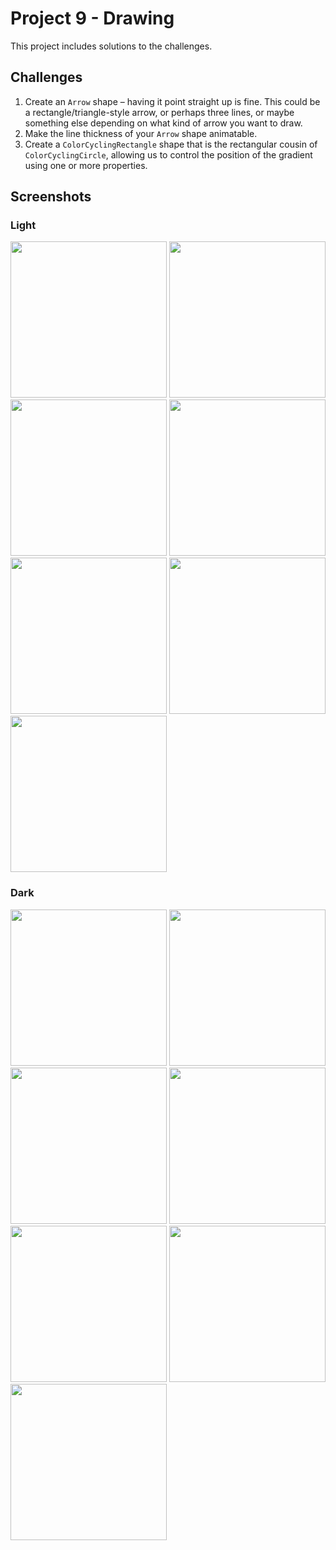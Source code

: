 # Project 9 - Drawing

This project includes solutions to the challenges.

## Challenges

1. Create an `Arrow` shape – having it point straight up is fine. This could be a rectangle/triangle-style arrow, or perhaps three lines, or maybe something else depending on what kind of arrow you want to draw.
2. Make the line thickness of your `Arrow` shape animatable.
3. Create a `ColorCyclingRectangle` shape that is the rectangular cousin of `ColorCyclingCircle`, allowing us to control the position of the gradient using one or more properties.

## Screenshots

### Light

<div>
  <img src="https://github.com/AnxietyMedicine/100DaysOfSwiftUI/blob/main/12-Project-9-Drawing/Screenshots/Light/Project%209%20-%20Light%201.png" width="250">
  <img src="https://github.com/AnxietyMedicine/100DaysOfSwiftUI/blob/main/12-Project-9-Drawing/Screenshots/Light/Project%209%20-%20Light%202.png" width="250">
  <img src="https://github.com/AnxietyMedicine/100DaysOfSwiftUI/blob/main/12-Project-9-Drawing/Screenshots/Light/Project%209%20-%20Light%203.png" width="250">
  <img src="https://github.com/AnxietyMedicine/100DaysOfSwiftUI/blob/main/12-Project-9-Drawing/Screenshots/Light/Project%209%20-%20Light%204.png" width="250">
  <img src="https://github.com/AnxietyMedicine/100DaysOfSwiftUI/blob/main/12-Project-9-Drawing/Screenshots/Light/Project%209%20-%20Light%205.png" width="250">
  <img src="https://github.com/AnxietyMedicine/100DaysOfSwiftUI/blob/main/12-Project-9-Drawing/Screenshots/Light/Project%209%20-%20Light%206.png" width="250">
  <img src="https://github.com/AnxietyMedicine/100DaysOfSwiftUI/blob/main/12-Project-9-Drawing/Screenshots/Light/Project%209%20-%20Light%207.png" width="250">
</div>

### Dark

<div>
  <img src="https://github.com/AnxietyMedicine/100DaysOfSwiftUI/blob/main/12-Project-9-Drawing/Screenshots/Dark/Project%209%20-%20Dark%201.png" width="250">
  <img src="https://github.com/AnxietyMedicine/100DaysOfSwiftUI/blob/main/12-Project-9-Drawing/Screenshots/Dark/Project%209%20-%20Dark%202.png" width="250">
  <img src="https://github.com/AnxietyMedicine/100DaysOfSwiftUI/blob/main/12-Project-9-Drawing/Screenshots/Dark/Project%209%20-%20Dark%203.png" width="250">
  <img src="https://github.com/AnxietyMedicine/100DaysOfSwiftUI/blob/main/12-Project-9-Drawing/Screenshots/Dark/Project%209%20-%20Dark%204.png" width="250">
  <img src="https://github.com/AnxietyMedicine/100DaysOfSwiftUI/blob/main/12-Project-9-Drawing/Screenshots/Dark/Project%209%20-%20Dark%205.png" width="250">
  <img src="https://github.com/AnxietyMedicine/100DaysOfSwiftUI/blob/main/12-Project-9-Drawing/Screenshots/Dark/Project%209%20-%20Dark%206.png" width="250">
  <img src="https://github.com/AnxietyMedicine/100DaysOfSwiftUI/blob/main/12-Project-9-Drawing/Screenshots/Dark/Project%209%20-%20Dark%207.png" width="250">
</div>
